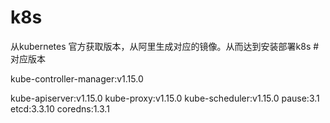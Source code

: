 # k8s
从kubernetes 官方获取版本，从阿里生成对应的镜像。从而达到安装部署k8s
#对应版本

kube-controller-manager:v1.15.0

kube-apiserver:v1.15.0
kube-proxy:v1.15.0
kube-scheduler:v1.15.0
pause:3.1
etcd:3.3.10
coredns:1.3.1
